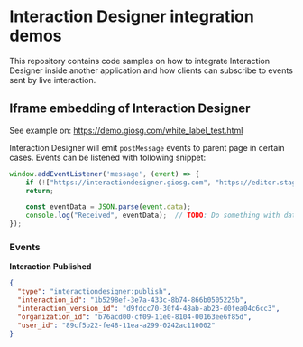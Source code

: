 # Interaction Designer integration demos
This repository contains code samples on how to integrate Interaction Designer inside another application and how clients can subscribe to events sent by live interaction.


## Iframe embedding of Interaction Designer

See example on: https://demo.giosg.com/white_label_test.html

Interaction Designer will emit `postMessage` events to parent page in certain cases. Events can be listened with following snippet:

```javascript
window.addEventListener('message', (event) => {
    if (!["https://interactiondesigner.giosg.com", "https://editor.staging.giosg.com"].includes(event.origin))
    return;

    const eventData = JSON.parse(event.data);
    console.log("Received", eventData);  // TODO: Do something with data
});
```

### Events
**Interaction Published**

```json
{
  "type": "interactiondesigner:publish",
  "interaction_id": "1b5298ef-3e7a-433c-8b74-866b0505225b",
  "interaction_version_id": "d9fdcc70-30f4-48ab-ab23-d0fea04c6cc3",
  "organization_id": "b76acd00-cf09-11e0-8104-00163ee6f85d",
  "user_id": "89cf5b22-fe48-11ea-a299-0242ac110002"
}
```
